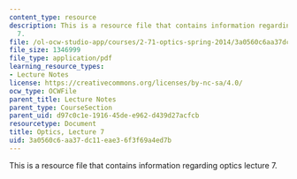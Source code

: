 ```yaml
---
content_type: resource
description: This is a resource file that contains information regarding optics lecture
  7.
file: /ol-ocw-studio-app/courses/2-71-optics-spring-2014/3a0560c6aa37dc11eae36f3f69a4ed7b_MIT2_71S14_lec7_notes.pdf
file_size: 1346999
file_type: application/pdf
learning_resource_types:
- Lecture Notes
license: https://creativecommons.org/licenses/by-nc-sa/4.0/
ocw_type: OCWFile
parent_title: Lecture Notes
parent_type: CourseSection
parent_uid: d97c0c1e-1916-45de-e962-d439d27acfcb
resourcetype: Document
title: Optics, Lecture 7
uid: 3a0560c6-aa37-dc11-eae3-6f3f69a4ed7b
---
```

This is a resource file that contains information regarding optics lecture 7.